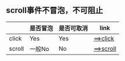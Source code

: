 
## scroll事件不冒泡，不可阻止

||是否冒泡|是否可取消|link|
|-|-|-|-|
|click|Yes|Yes|[==>click](https://developer.mozilla.org/zh-CN/docs/Web/Events/click)|
|scroll|一般No|No|[==>scroll](https://developer.mozilla.org/zh-CN/docs/Web/Events/scroll)|
